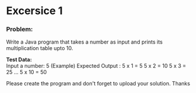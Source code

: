 # Excersice 1

### Problem:

Write a Java program that takes a number as input and prints its multiplication table upto 10.  

**Test Data:**  
    Input a number: 5  (Example)
    Expected Output :
    5 x 1 = 5
    5 x 2 = 10
    5 x 3 = 25
    ...
    5 x 10 = 50
	
	
Please create the program and don't forget to upload your solution.
Thanks
